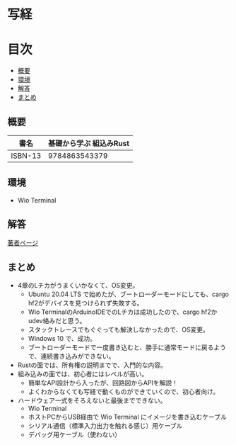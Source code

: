 写経
======================

# 目次

- [概要](#概要)
- [環境](#環境)
- [解答](#解答)
- [まとめ](#まとめ)

## 概要
| 書名 | 基礎から学ぶ 組込みRust |
----|---- 
| ISBN-13 | 9784863543379 |

## 環境
- Wio Terminal

## 解答
[著者ページ](https://github.com/tomoyuki-nakabayashi/Embedded-Rust-from-Basics)

## まとめ
- 4章のLチカがうまくいかなくて、OS変更。
    - Ubuntu 20.04 LTS で始めたが、ブートローダーモードにしても、cargo hf2がデバイスを見つけられず失敗する。
    - Wio TerminalのArduinoIDEでのLチカは成功したので、cargo hf2かudev絡みだと思う。
    - スタックトレースでもぐぐっても解決しなかったので、OS変更。
    - Windows 10 で、成功。
    - ブートローダーモードで一度書き込むと、勝手に通常モードに戻るようで、連続書き込みができない。
- Rustの面では、所有権の説明までで、入門的な内容。
- 組み込みの面では、初心者にはレベルが高い。
    - 簡単なAPI設計から入ったが、回路図からAPIを解説！
    - よくわからなくても写経で動くものができていくので、初心者向け。
- ハードウェア一式をそろえないと最後までできない。
    - Wio Terminal
    - ホストPCからUSB経由で Wio Terminal にイメージを書き込むケーブル
    - シリアル通信（標準入力出力を触れる感じ）用ケーブル
    - デバッグ用ケーブル（使わない）
